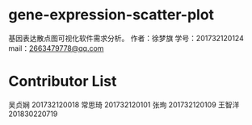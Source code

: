 # gene-expression-scatter-plot
基因表达散点图可视化软件需求分析。
作者：徐梦旗 
学号：201732120124
mail：2663479778@qq.com

# Contributor List
吴贞娴 201732120018
常思琦 201732120101
张珣   201732120109
王智洋 201830220719

